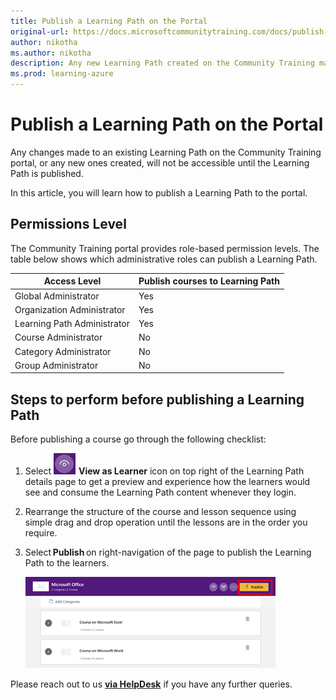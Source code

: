 ```yaml
---
title: Publish a Learning Path on the Portal
original-url: https://docs.microsoftcommunitytraining.com/docs/publish-a-learning-path-on-the-portal
author: nikotha
ms.author: nikotha
description: Any new Learning Path created on the Community Training management portal will not be accessible to the leaners unless and until it is published.
ms.prod: learning-azure
---
```


# Publish a Learning Path on the Portal

Any changes made to an existing Learning Path on the Community Training portal, or any new ones created, will not be accessible until the Learning Path is published.

In this article, you will learn how to publish a Learning Path to the portal.

## Permissions Level

The Community Training portal provides role-based permission levels. The table below shows which administrative roles can publish a Learning Path.

| Access Level  | Publish courses to Learning Path |
| --- | --- |
| Global Administrator | Yes |
| Organization Administrator | Yes |
| Learning Path Administrator | Yes |
| Course Administrator | No |
| Category Administrator | No |
| Group Administrator | No |

## Steps to perform before publishing a Learning Path

Before publishing a course go through the following checklist:

1. Select ![Click](../../../media/image%28394%29.png) **View as Learner** icon on top right of the Learning Path details page to get a preview and experience how the learners would see and consume the Learning Path content whenever they login.

2. Rearrange the structure of the course and lesson sequence using simple drag and drop operation until the lessons are in the order you require.

3. Select **Publish** on right-navigation of the page to publish the Learning Path to the learners.

    ![Click Publish](../../../media/image%28395%29.png)
    



Please reach out to us [**via HelpDesk**](https://aka.ms/cthelpdesk) if you have any further queries.